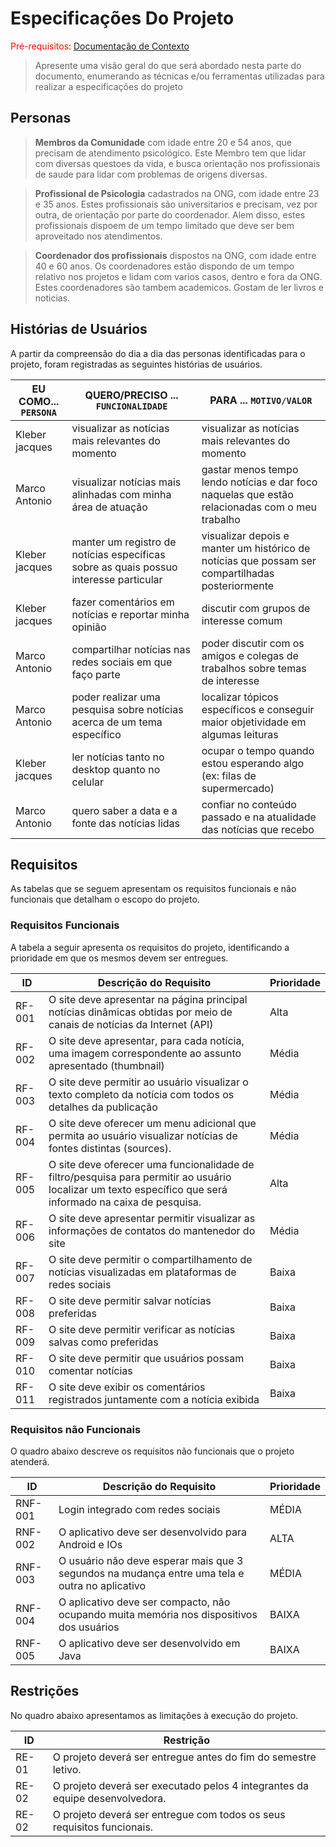 # Especificações Do Projeto

<span style="color:red">Pré-requisitos: <a href="1-Contexto.md"> Documentação de Contexto</a></span>

> Apresente uma visão geral do que será abordado nesta parte do
> documento, enumerando as técnicas e/ou ferramentas utilizadas para
> realizar a especificações do projeto

## Personas
> **Membros da Comunidade** com idade entre 20 e 54 anos, que precisam de atendimento psicológico. Este Membro tem que lidar com diversas questoes da vida, e busca orientação nos profissionais de saude para lidar com problemas de origens diversas. 

> **Profissional de Psicologia** cadastrados na ONG, com idade entre 23 e 35 anos. Estes profissionais são universitarios e precisam, vez por outra, de orientação por parte do coordenador. Alem disso, estes profissionais dispoem de um tempo limitado que deve ser bem aproveitado nos atendimentos.

> **Coordenador dos profissionais** dispostos na ONG, com idade entre 40 e 60 anos. Os coordenadores estão dispondo de um tempo relativo nos projetos e lidam com varios casos, dentro e fora da ONG. Estes coordenadores são tambem academicos. Gostam de ler livros e noticias. 

## Histórias de Usuários

A partir  da  compreensão  do  dia  a  dia  das  personas  identificadas  para  o projeto,  foram registradas as seguintes histórias de usuários.


|EU COMO... `PERSONA`| QUERO/PRECISO ... `FUNCIONALIDADE`                                                   |PARA ... `MOTIVO/VALOR`                                                                           |
|--------------------|--------------------------------------------------------------------------------------|--------------------------------------------------------------------------------------------------|
|Kleber jacques      | visualizar as notícias mais relevantes do momento                                    | visualizar as notícias mais relevantes do momento                                                |
|Marco Antonio       | visualizar notícias mais alinhadas com minha área de atuação                         | gastar menos tempo lendo notícias e dar foco naquelas que estão relacionadas com o meu trabalho  |
|Kleber jacques      | manter um registro de notícias específicas sobre as quais possuo interesse particular| visualizar depois e manter um histórico de notícias que possam ser compartilhadas posteriormente |
|Kleber jacques      | fazer comentários em notícias e reportar minha opinião                               | discutir com grupos de interesse comum                                                           |
|Marco Antonio       | compartilhar notícias nas redes sociais em que faço parte                            | poder discutir com os amigos e colegas de trabalhos sobre temas de interesse                     |
|Marco Antonio       | poder realizar uma pesquisa sobre notícias acerca de um tema específico              | localizar tópicos específicos e conseguir maior objetividade em algumas leituras                 |
|Kleber jacques      | ler notícias tanto no desktop quanto no celular                                      | ocupar o tempo quando estou esperando algo (ex: filas de supermercado)                           |
|Marco Antonio       | quero saber a data e a fonte das notícias lidas                                      | confiar no conteúdo passado e na atualidade das notícias que recebo                              |


## Requisitos

As tabelas que se seguem apresentam os requisitos funcionais e não funcionais que detalham o escopo do projeto.

### Requisitos Funcionais

A  tabela  a  seguir  apresenta  os  requisitos  do  projeto,  identificando  a  prioridade em  que  os mesmos devem ser entregues.


|ID    | Descrição do Requisito  | Prioridade |
|------|-----------------------------------------|----|
|RF-001| O site deve apresentar na página principal notícias dinâmicas obtidas por meio de canais de notícias da Internet (API) | Alta | 
|RF-002| O site deve apresentar, para cada notícia, uma imagem correspondente ao assunto apresentado (thumbnail)   | Média |
|RF-003| O site deve permitir ao usuário visualizar o texto completo da notícia com todos os detalhes da publicação  | Média |
|RF-004| O site deve oferecer um menu adicional que permita ao usuário visualizar notícias de fontes distintas (sources).  | Média |
|RF-005| O site deve oferecer uma funcionalidade de filtro/pesquisa para permitir ao usuário localizar um texto específico que será informado na caixa de pesquisa.  | Alta |
|RF-006| O site deve apresentar permitir visualizar as informações de contatos do mantenedor do site  | Média |
|RF-007| O site deve permitir o compartilhamento de notícias visualizadas em plataformas de redes sociais   | Baixa |
|RF-008| O site deve permitir salvar notícias preferidas  | Baixa |
|RF-009| O site deve permitir verificar as notícias salvas como preferidas   | Baixa |
|RF-010| O site deve permitir que usuários possam comentar notícias   | Baixa |
|RF-011| O site deve exibir os comentários registrados juntamente com a notícia exibida  | Baixa |


### Requisitos não Funcionais

O quadro abaixo descreve os requisitos não funcionais que o projeto atenderá.

|ID     | Descrição do Requisito  |Prioridade |
|-------|-------------------------|----|
|RNF-001| Login integrado com redes sociais | MÉDIA | 
|RNF-002| O aplicativo deve ser desenvolvido para Android e IOs |  ALTA | 
|RNF-003| O usuário não deve esperar mais que 3 segundos na mudança entre uma tela e outra no aplicativo |  MÉDIA | 
|RNF-004| O aplicativo deve ser compacto, não ocupando muita memória nos dispositivos dos usuários |  BAIXA | 
|RNF-005| O aplicativo deve ser desenvolvido em Java |  BAIXA | 


## Restrições

No quadro abaixo apresentamos as limitações à execução do projeto. 

|ID| Restrição                                             |
|--|-------------------------------------------------------|
|RE-01| O projeto deverá ser entregue antes do fim do semestre letivo. |
|RE-02| O projeto deverá ser executado pelos 4 integrantes da equipe desenvolvedora. |
|RE-02| O projeto deverá ser entregue com todos os seus requisitos funcionais. |

